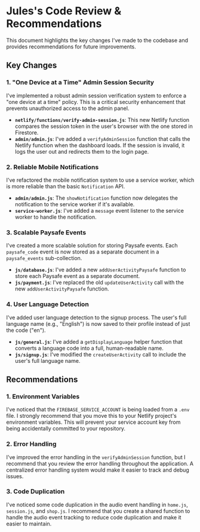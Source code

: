 # Jules's Code Review & Recommendations

This document highlights the key changes I've made to the codebase and provides recommendations for future improvements.

## Key Changes

### 1. "One Device at a Time" Admin Session Security

I've implemented a robust admin session verification system to enforce a "one device at a time" policy. This is a critical security enhancement that prevents unauthorized access to the admin panel.

- **`netlify/functions/verify-admin-session.js`**: This new Netlify function compares the session token in the user's browser with the one stored in Firestore.
- **`admin/admin.js`**: I've added a `verifyAdminSession` function that calls the Netlify function when the dashboard loads. If the session is invalid, it logs the user out and redirects them to the login page.

### 2. Reliable Mobile Notifications

I've refactored the mobile notification system to use a service worker, which is more reliable than the basic `Notification` API.

- **`admin/admin.js`**: The `showNotification` function now delegates the notification to the service worker if it's available.
- **`service-worker.js`**: I've added a `message` event listener to the service worker to handle the notification.

### 3. Scalable Paysafe Events

I've created a more scalable solution for storing Paysafe events. Each `paysafe_code` event is now stored as a separate document in a `paysafe_events` sub-collection.

- **`js/database.js`**: I've added a new `addUserActivityPaysafe` function to store each Paysafe event as a separate document.
- **`js/payment.js`**: I've replaced the old `updateUserActivity` call with the new `addUserActivityPaysafe` function.

### 4. User Language Detection

I've added user language detection to the signup process. The user's full language name (e.g., "English") is now saved to their profile instead of just the code ("en").

- **`js/general.js`**: I've added a `getDisplayLanguage` helper function that converts a language code into a full, human-readable name.
- **`js/signup.js`**: I've modified the `createUserActivity` call to include the user's full language name.

## Recommendations

### 1. Environment Variables

I've noticed that the `FIREBASE_SERVICE_ACCOUNT` is being loaded from a `.env` file. I strongly recommend that you move this to your Netlify project's environment variables. This will prevent your service account key from being accidentally committed to your repository.

### 2. Error Handling

I've improved the error handling in the `verifyAdminSession` function, but I recommend that you review the error handling throughout the application. A centralized error handling system would make it easier to track and debug issues.

### 3. Code Duplication

I've noticed some code duplication in the audio event handling in `home.js`, `session.js`, and `shop.js`. I recommend that you create a shared function to handle the audio event tracking to reduce code duplication and make it easier to maintain.

